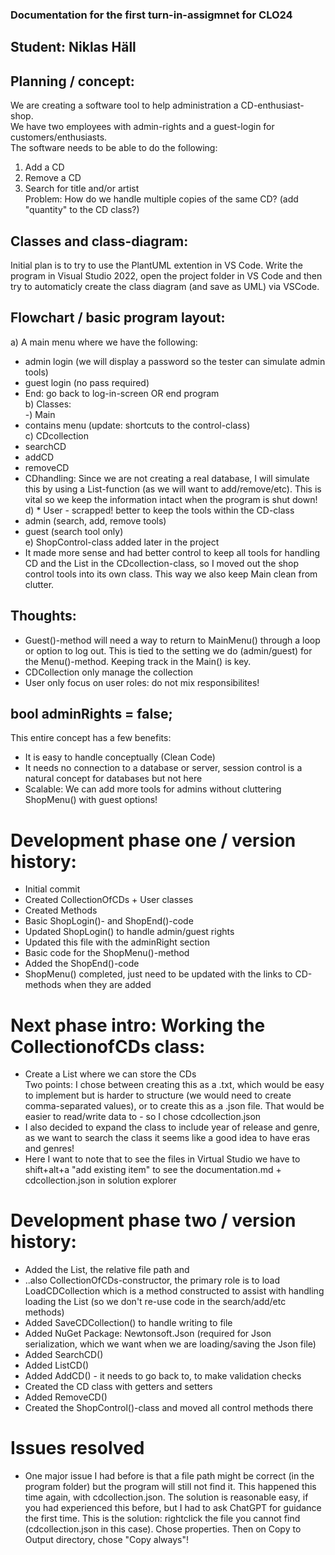 ### Documentation for the first turn-in-assigmnet for CLO24  
## Student: Niklas Häll  
  
## Planning / concept:  
We are creating a software tool to help administration a CD-enthusiast-shop.  
We have two employees with admin-rights and a guest-login for customers/enthusiasts.  
The software needs to be able to do the following:  
1) Add a CD  
2) Remove a CD  
3) Search for title and/or artist  
Problem: How do we handle multiple copies of the same CD? (add "quantity" to the CD class?)  

## Classes and class-diagram:  
Initial plan is to try to use the PlantUML extention in VS Code. Write the program in Visual Studio 2022, open the project folder in VS Code and then try to automaticly create the class diagram (and save as UML) via VSCode.  
  
## Flowchart / basic program layout:  
a) A main menu where we have the following:  
- admin login (we will display a password so the tester can simulate admin tools)  
- guest login (no pass required)  
- End: go back to log-in-screen OR end program  
b) Classes:  
-) Main  
- contains menu (update: shortcuts to the control-class)  
c) CDcollection  
- searchCD  
- addCD  
- removeCD 
- CDhandling: Since we are not creating a real database, I will simulate this by using a List-function (as we will want to add/remove/etc). This is vital so we keep the information intact when the program is shut down!  
d) * User - scrapped! better to keep the tools within the CD-class  
- admin (search, add, remove tools)  
- guest (search tool only)  
e) ShopControl-class added later in the project
- It made more sense and had better control to keep all tools for handling CD and the List in the CDcollection-class, so I moved out the shop control tools into its own class. This way we also keep Main clean from clutter.  
  
  
## Thoughts:
- Guest()-method will need a way to return to MainMenu() through a loop or option to log out. This is tied to the setting we do (admin/guest) for the Menu()-method. Keeping track in the Main() is key.  
- CDCollection only manage the collection  
- User only focus on user roles: do not mix responsibilites!  

## bool adminRights = false;  
This entire concept has a few benefits:  
- It is easy to handle conceptually (Clean Code)  
- It needs no connection to a database or server, session control is a natural concept for databases but not here  
- Scalable: We can add more tools for admins without cluttering ShopMenu() with guest options!  
  
# Development phase one / version history:  
- Initial commit  
- Created CollectionOfCDs + User classes  
- Created Methods  
- Basic ShopLogin()- and ShopEnd()-code  
- Updated ShopLogin() to handle admin/guest rights  
- Updated this file with the adminRight section  
- Basic code for the ShopMenu()-method  
- Added the ShopEnd()-code  
- ShopMenu() completed, just need to be updated with the links to CD-methods when they are added  

# Next phase intro: Working the CollectionofCDs class:  
- Create a List where we can store the CDs  
Two points: I chose between creating this as a .txt, which would be easy to implement but is harder to structure (we would need to create comma-separated values), or to create this as a .json file. That would be easier to read/write data to - so I chose cdcollection.json  
- I also decided to expand the class to include year of release and genre, as we want to search the class it seems like a good idea to have eras and genres!  
- Here I want to note that to see the files in Virtual Studio we have to shift+alt+a "add existing item" to see the documentation.md + cdcollection.json in solution explorer  

# Development phase two / version history:
- Added the List<CD>, the relative file path and  
- ..also CollectionOfCDs-constructor, the primary role is to load LoadCDCollection which is a method constructed to assist with handling loading the List (so we don't re-use code in the search/add/etc methods)  
- Added SaveCDCollection() to handle writing to file  
- Added NuGet Package: Newtonsoft.Json (required for Json serialization, which we want when we are loading/saving the Json file)  
- Added SearchCD()  
- Added ListCD()  
- Added AddCD() - it needs to go back to, to make validation checks  
- Created the CD class with getters and setters  
- Added RemoveCD()  
- Created the ShopControl()-class and moved all control methods there  

# Issues resolved  
-  One major issue I had before is that a file path might be correct (in the program folder) but the program will still not find it. This happened this time again, with cdcollection.json. The solution is reasonable easy, if you had experienced this before, but I had to ask ChatGPT for guidance the first time. This is the solution: rightclick the file you cannot find (cdcollection.json in this case). Chose properties. Then on Copy to Output directory, chose "Copy always"!  
  
   